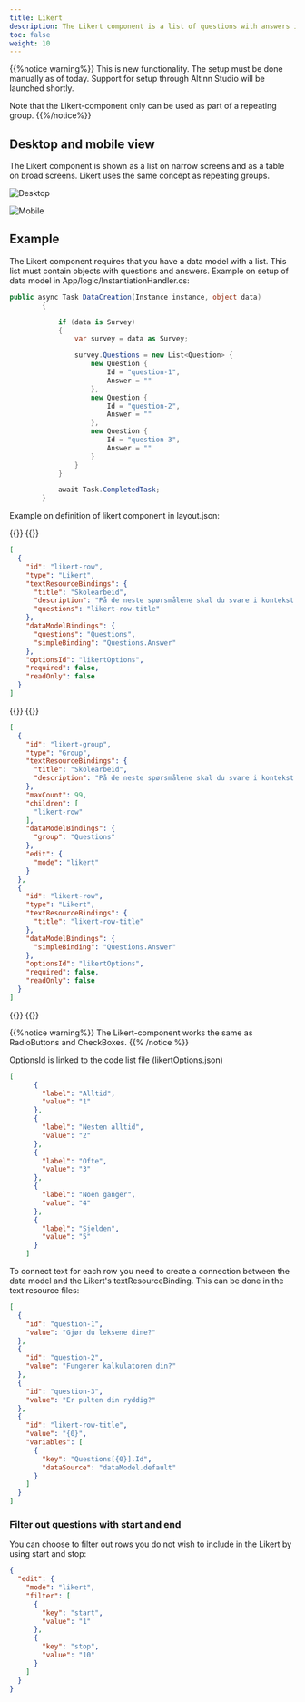 ```yaml
---
title: Likert
description: The Likert component is a list of questions with answers in the form of radio buttons.
toc: false
weight: 10
---
```



{{%notice warning%}}
This is new functionality. The setup must be done manually as of today. Support for setup through Altinn Studio 
will be launched shortly.

Note that the Likert-component only can be used as part of a repeating group.
{{%/notice%}}

## Desktop and mobile view

The Likert component is shown as a list on narrow screens and as a table on broad screens.
Likert uses the same concept as repeating groups.

![Desktop](desktop.png "Likert component on broad (desktop) screen size")

![Mobile](mobile.png "Likert component on narrow (mobile) screen size")

## Example

The Likert component requires that you have a data model with a list. This list must contain objects with questions and answers.
Example on setup of data model in App/logic/InstantiationHandler.cs:

```c#
public async Task DataCreation(Instance instance, object data)
        {

            if (data is Survey)
            {
                var survey = data as Survey;

                survey.Questions = new List<Question> {
                    new Question {
                        Id = "question-1",
                        Answer = ""
                    },
                    new Question {
                        Id = "question-2",
                        Answer = ""
                    },
                    new Question {
                        Id = "question-3",
                        Answer = ""
                    }
                }
            }

            await Task.CompletedTask;
        }
```

Example on definition of likert component in layout.json:

{{<content-version-selector classes="border-box">}}
{{<content-version-container version-label="v4 (App Frontend)">}}

```json
[
  {
    "id": "likert-row",
    "type": "Likert",
    "textResourceBindings": {
      "title": "Skolearbeid",
      "description": "På de neste spørsmålene skal du svare i kontekst av klasserommet.",
      "questions": "likert-row-title"
    },
    "dataModelBindings": {
      "questions": "Questions",
      "simpleBinding": "Questions.Answer"
    },
    "optionsId": "likertOptions",
    "required": false,
    "readOnly": false
  }
]
```

{{</content-version-container >}}
{{<content-version-container version-label="v3 (App Frontend)">}}

```json
[
  {
    "id": "likert-group",
    "type": "Group",
    "textResourceBindings": {
      "title": "Skolearbeid",
      "description": "På de neste spørsmålene skal du svare i kontekst av klasserommet."
    },
    "maxCount": 99,
    "children": [
      "likert-row"
    ],
    "dataModelBindings": {
      "group": "Questions"
    },
    "edit": {
      "mode": "likert"
    }
  },
  {
    "id": "likert-row",
    "type": "Likert",
    "textResourceBindings": {
      "title": "likert-row-title"
    },
    "dataModelBindings": {
      "simpleBinding": "Questions.Answer"
    },
    "optionsId": "likertOptions",
    "required": false,
    "readOnly": false
  }
]
```

{{</content-version-container>}}
{{</content-version-selector>}}

{{%notice warning%}}
The Likert-component works the same as RadioButtons and CheckBoxes.
{{% /notice %}}

OptionsId is linked to the code list file (likertOptions.json)

````json
[
      {
        "label": "Alltid",
        "value": "1"
      },
      {
        "label": "Nesten alltid",
        "value": "2"
      },
      {
        "label": "Ofte",
        "value": "3"
      },
      {
        "label": "Noen ganger",
        "value": "4"
      },
      {
        "label": "Sjelden",
        "value": "5"
      }
    ]
````

To connect text for each row you need to create a connection between the data model and the Likert's
textResourceBinding.
This can be done in the text resource files:

```json
[
  {
    "id": "question-1",
    "value": "Gjør du leksene dine?"
  },
  {
    "id": "question-2",
    "value": "Fungerer kalkulatoren din?"
  },
  {
    "id": "question-3",
    "value": "Er pulten din ryddig?"
  },
  {
    "id": "likert-row-title",
    "value": "{0}",
    "variables": [
      {
        "key": "Questions[{0}].Id",
        "dataSource": "dataModel.default"
      }
    ]
  }
]
```

### Filter out questions with start and end

You can choose to filter out rows you do not wish to include in the Likert by using start and stop:

```json
{
  "edit": {
    "mode": "likert",
    "filter": [
      {
        "key": "start",
        "value": "1"
      },
      {
        "key": "stop",
        "value": "10"
      }
    ]
  }
}
```
